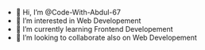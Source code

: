 - 👋 Hi, I’m @Code-With-Abdul-67
- 👀 I’m interested in Web Developement
- 🌱 I’m currently learning Frontend Developement
- 💞️ I’m looking to collaborate also on Web Developement


<!---
Code-With-Abdul-67/Code-With-Abdul-67 is a ✨ special ✨ repository because its `README.md` (this file) appears on your GitHub profile.
You can click the Preview link to take a look at your changes.
--->
